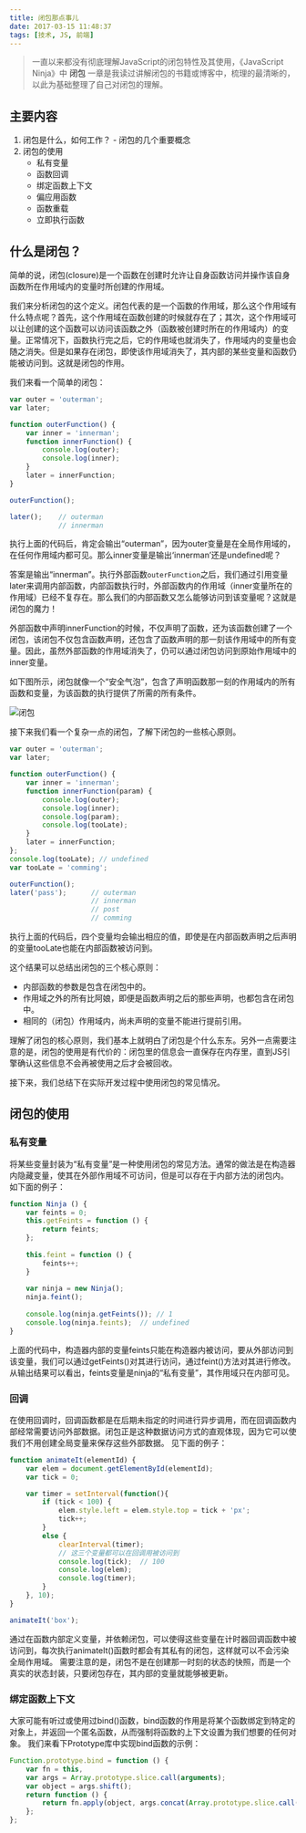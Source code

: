 ```yaml
---
title: 闭包那点事儿
date: 2017-03-15 11:48:37
tags: [技术, JS, 前端]
---
```


> 一直以来都没有彻底理解JavaScript的闭包特性及其使用，《JavaScript Ninja》中 **闭包** 一章是我读过讲解闭包的书籍或博客中，梳理的最清晰的，以此为基础整理了自己对闭包的理解。

## 主要内容

1. 闭包是什么，如何工作？ - 闭包的几个重要概念
2. 闭包的使用
    - 私有变量
    - 函数回调
    - 绑定函数上下文
    - 偏应用函数
    - 函数重载
    - 立即执行函数
<!-- more -->

## 什么是闭包？

简单的说，闭包(closure)是一个函数在创建时允许让自身函数访问并操作该自身函数所在作用域内的变量时所创建的作用域。

我们来分析闭包的这个定义。闭包代表的是一个函数的作用域，那么这个作用域有什么特点呢？首先，这个作用域在函数创建的时候就存在了；其次，这个作用域可以让创建的这个函数可以访问该函数之外（函数被创建时所在的作用域内）的变量。正常情况下，函数执行完之后，它的作用域也就消失了，作用域内的变量也会随之消失。但是如果存在闭包，即使该作用域消失了，其内部的某些变量和函数仍能被访问到。这就是闭包的作用。

我们来看一个简单的闭包：
```js
var outer = 'outerman';
var later;

function outerFunction() {
    var inner = 'innerman';
    function innerFunction() {
        console.log(outer);
        console.log(inner);
    }
    later = innerFunction;
}

outerFunction();

later();    // outerman
            // innerman
```
执行上面的代码后，肯定会输出“outerman”，因为outer变量是在全局作用域的，在任何作用域内都可见。那么inner变量是输出‘innerman’还是undefined呢？

答案是输出“innerman”。执行外部函数`outerFunction`之后，我们通过引用变量later来调用内部函数，内部函数执行时，外部函数内的作用域（inner变量所在的作用域）已经不复存在。那么我们的内部函数又怎么能够访问到该变量呢？这就是闭包的魔力！

外部函数中声明innerFunction的时候，不仅声明了函数，还为该函数创建了一个闭包，该闭包不仅包含函数声明，还包含了函数声明的那一刻该作用域中的所有变量。因此，虽然外部函数的作用域消失了，仍可以通过闭包访问到原始作用域中的inner变量。

如下图所示，闭包就像一个“安全气泡”，包含了声明函数那一刻的作用域内的所有函数和变量，为该函数的执行提供了所需的所有条件。

![闭包](/assets/img/closure.png)

接下来我们看一个复杂一点的闭包，了解下闭包的一些核心原则。
```js
var outer = 'outerman';
var later;

function outerFunction() {
    var inner = 'innerman';
    function innerFunction(param) {
        console.log(outer);
        console.log(inner);
        console.log(param);
        console.log(tooLate);
    }
    later = innerFunction;
};
console.log(tooLate); // undefined
var tooLate = 'comming'; 

outerFunction();
later('pass');      // outerman
                    // innerman
                    // post
                    // comming
```
执行上面的代码后，四个变量均会输出相应的值，即使是在内部函数声明之后声明的变量tooLate也能在内部函数被访问到。

这个结果可以总结出闭包的三个核心原则：
- 内部函数的参数是包含在闭包中的。
- 作用域之外的所有比阿娘，即便是函数声明之后的那些声明，也都包含在闭包中。
- 相同的（闭包）作用域内，尚未声明的变量不能进行提前引用。

理解了闭包的核心原则，我们基本上就明白了闭包是个什么东东。另外一点需要注意的是，闭包的使用是有代价的：闭包里的信息会一直保存在内存里，直到JS引擎确认这些信息不会再被使用之后才会被回收。

接下来，我们总结下在实际开发过程中使用闭包的常见情况。

## 闭包的使用

### 私有变量

将某些变量封装为“私有变量”是一种使用闭包的常见方法。通常的做法是在构造器内隐藏变量，使其在外部作用域不可访问，但是可以存在于内部方法的闭包内。
如下面的例子：
```js
function Ninja () {
    var feints = 0;
    this.getFeints = function () {
        return feints;
    };
    
    this.feint = function () {
        feints++;
    }
    
    var ninja = new Ninja();
    ninja.feint();
    
    console.log(ninja.getFeints()); // 1
    console.log(ninja.feints);  // undefined
}
```
上面的代码中，构造器内部的变量feints只能在构造器内被访问，要从外部访问到该变量，我们可以通过getFeints()对其进行访问，通过feint()方法对其进行修改。
从输出结果可以看出，feints变量是ninja的“私有变量”，其作用域只在内部可见。

### 回调
在使用回调时，回调函数都是在后期未指定的时间进行异步调用，而在回调函数内部经常需要访问外部数据。闭包正是这种数据访问方式的直观体现，因为它可以使我们不用创建全局变量来保存这些外部数据。
见下面的例子：

```js
function animateIt(elementId) {
    var elem = document.getElementById(elementId);
    var tick = 0;

    var timer = setInterval(function(){                         
        if (tick < 100) {
            elem.style.left = elem.style.top = tick + 'px';
            tick++;
        }
        else {
            clearInterval(timer);
            // 这三个变量都可以在回调用被访问到
            console.log(tick);  // 100
            console.log(elem);
            console.log(timer);
        }
    }, 10);
}

animateIt('box');
```
通过在函数内部定义变量，并依赖闭包，可以使得这些变量在计时器回调函数中被访问到，每次执行animateIt()函数时都会有其私有的闭包，这样就可以不会污染全局作用域。
需要注意的是，闭包不是在创建那一时刻的状态的快照，而是一个真实的状态封装，只要闭包存在，其内部的变量就能够被更新。

### 绑定函数上下文

大家可能有听过或使用过bind()函数，bind函数的作用是将某个函数绑定到特定的对象上，并返回一个匿名函数，从而强制将函数的上下文设置为我们想要的任何对象。
我们来看下Prototype库中实现bind函数的示例：
```js
Function.prototype.bind = function () {
    var fn = this,
    var args = Array.prototype.slice.call(arguments);
    var object = args.shift();
    return function () {
        return fn.apply(object, args.concat(Array.prototype.slice.call(arguments)));
    };
};
```





